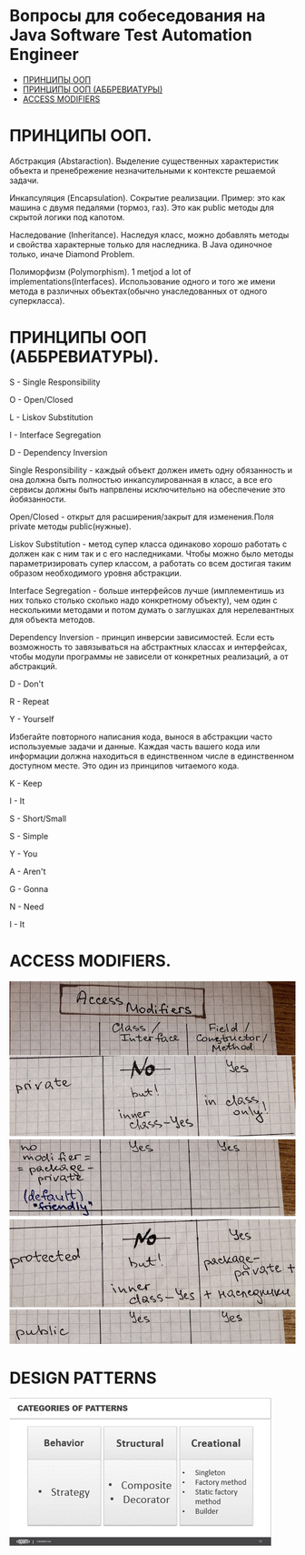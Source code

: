 # Вопросы для собеседования на Java Software Test Automation Engineer

+ [ПРИНЦИПЫ ООП](#принципы-ооп)
+ [ПРИНЦИПЫ ООП (АББРЕВИАТУРЫ)](#принципы-ооп-аббревиатуры)
+ [ACCESS MODIFIERS](#access-modifiers)

# ПРИНЦИПЫ ООП.

Абстракция (Abstaraction).
Выделение существенных характеристик объекта и пренебрежение незначительными к контексте решаемой задачи.

Инкапсуляция (Encapsulation).
Сокрытие реализации. Пример: это как машина с двумя педалями (тормоз, газ). Это как public методы для скрытой логики под капотом.

Наследование (Inheritance).
Наследуя класс, можно добавлять методы и свойства характерные только для наследника. В Java одиночное только, иначе Diamond Problem.

Полиморфизм (Polymorphism).
1 metjod a lot of implementations(Interfaces). Использование одного и того же имени метода в различных объектах(обычно унаследованных от одного суперкласса).

# ПРИНЦИПЫ ООП (АББРЕВИАТУРЫ).

S - Single Responsibility

O - Open/Closed

L - Liskov Substitution

I - Interface Segregation

D - Dependency Inversion

Single Responsibility - каждый объект должен иметь одну обязанность и она должна быть полностью инкапсулированная в класс, а все его сервисы должны быть напрвлены исключительно на обеспечение это йобязанности.

Open/Closed - открыт для расширения/закрыт для изменения.Поля private методы public(нужные).

Liskov Substitution - метод супер класса одинаково хорошо работать с должен как с ним так и с его наследниками. Чтобы можно было методы параметризировать супер классом, а работать со всем достигая таким образом необходимого уровня абстракции.

Interface Segregation - больше интерфейсов лучше (имплементишь из них только столько сколько надо конкретному объекту), чем один с несколькими методами и потом думать о заглушках для нерелевантных для объекта методов.

Dependency Inversion - принцип инверсии зависимостей. Если есть возможность то завязываться на абстрактных классах и интерфейсах, чтобы модули программы не зависели от конкретных реализаций, а от абстракций.

D - Don't

R - Repeat

Y - Yourself

Избегайте повторного написания кода, вынося в абстракции часто используемые задачи и данные. Каждая часть вашего кода или информации должна находиться в единственном числе в единственном доступном месте. Это один из принципов читаемого кода.

K - Keep

I - It

S - Short/Small

S - Simple

Y - You

A - Aren't

G - Gonna

N - Need

I - It

# ACCESS MODIFIERS.

![icon][1]

[1]:1.jpeg

# DESIGN PATTERNS

![icon][2]

[2]:2.png
